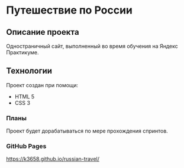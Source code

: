 # Путешествие по России
## Описание проекта
Одностраничный сайт, выполненный во время обучения на Яндекс Практикуме.
## Технологии
Проект создан при помощи:
* HTML 5
* CSS 3
### Планы
Проект будет дорабатываться по мере прохождения спринтов.
### GitHub Pages
https://k3658.github.io/russian-travel/
